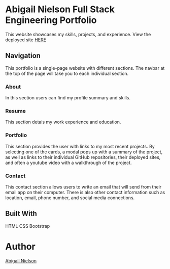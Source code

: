 # Abigail Nielson Full Stack Engineering Portfolio
This website showcases my skills, projects, and experience.
View the deployed site [HERE](https://aanielson.github.io/portfolio/)
## Navigation
This portfolio is a single-page website with different sections. The navbar at the top of the page will take you to each individual section. 
### About
In this section users can find my profile summary and skills.
### Resume
This section detais my work experience and education.
### Portfolio
This section provides the user with links to my most recent projects. By selecting one of the cards, a modal pops up with a summary of the project, as well as links to their individual GitHub repositories, their deployed sites, and often a youtube video with a walkthrough of the project.
### Contact
This contact section allows users to write an email that will send from their email app on their computer. There is also other contact information such as location, email, phone number, and social media connections.
## Built With
HTML
CSS
Bootstrap
# Author
[Abigail Nielson](https://github.com/aanielson)

